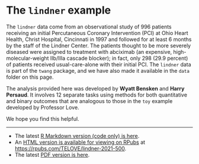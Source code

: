 # The `lindner` example

The `lindner` data come from an observational study of 996 patients receiving an initial Percutaneous Coronary Intervention (PCI) at Ohio Heart Health, Christ Hospital, Cincinnati in 1997 and followed for at least 6 months by the staff of the Lindner Center. The patients thought to be more severely diseased were assigned to treatment with abciximab (an expensive, high-molecular-weight IIb/IIIa cascade blocker); in fact, only 298 (29.9 percent) of patients received usual-care-alone with their initial PCI. The `lindner` data is part of the `twang` package, and we have also made it available in the `data` folder on this page.

The analysis provided here was developed by **Wyatt Bensken** and **Harry Persaud**. It involves 12 separate tasks using methods for both quantitative and binary outcomes that are analogous to those in the `toy` example developed by Professor Love. 

We hope you find this helpful.

--------

- The latest [R Markdown version (code only) is here](https://github.com/THOMASELOVE/500-data/blob/master/lindner/lindner_2021.Rmd).
- An [HTML version is available for viewing on RPubs](https://rpubs.com/TELOVE/lindner-2021-500) at https://rpubs.com/TELOVE/lindner-2021-500.
- The latest [PDF version is here](https://github.com/THOMASELOVE/500-data/blob/master/lindner/lindner_2021.pdf).
